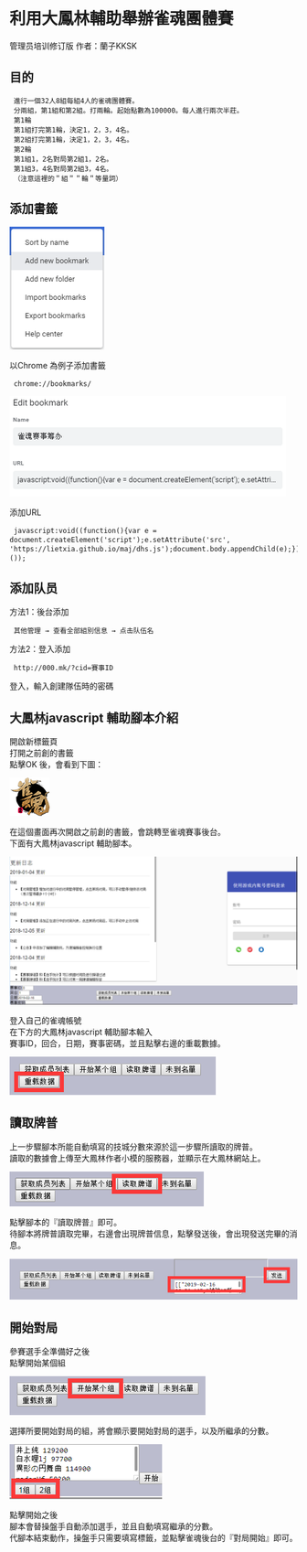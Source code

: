 # 利用大鳳林輔助舉辦雀魂團體賽
 管理员培训修订版
 作者：蘭子KKSK
## 目的
 
     進行一個32人8組每組4人的雀魂團體賽。
     分兩組，第1組和第2組。打兩輪。起始點數為100000。每人進行兩次半莊。
     第1輪
     第1組打完第1輪，決定1，2，3，4名。
     第2組打完第1輪，決定1，2，3，4名。
     第2輪
     第1組1，2名對局第2組1，2名。
     第1組3，4名對局第2組3，4名。
     （注意這裡的＂組＂＂輪＂等量詞）
## 添加書籤
 
 ![Image of Bookmark](Tutorial/i4ZUAhh.png)  

 以Chrome 為例子添加書籤    

     chrome://bookmarks/  
    
![Image of Bookmark2](Tutorial/2U2nztM.png)

 添加URL  

     javascript:void((function(){var e = document.createElement('script');e.setAttribute('src', 'https://lietxia.github.io/maj/dhs.js');document.body.appendChild(e);})());  
## 添加队员

方法1：後台添加  

     其他管理 → 查看全部組別信息 → 点击队伍名  
方法2：登入添加  

     http://000.mk/?cid=賽事ID  
登入，輸入創建隊伍時的密碼  
## 大鳳林javascript 輔助腳本介紹

開啟新標籤頁  
打開之前創的書籤  
點擊OK 後，會看到下圖：  

![Image of Logo](Tutorial/pfm98dp.png)  

在這個畫面再次開啟之前創的書籤，會跳轉至雀魂賽事後台。  
下面有大鳳林javascript 輔助腳本。  

![Image of Dashboard](Tutorial/NVgU7IK.png)  

登入自己的雀魂帳號  
在下方的大鳳林javascript 輔助腳本輸入  
賽事ID，回合，日期，賽事密碼，並且點擊右邊的重載數據。  

![Image of script](Tutorial/tUFJzOJ.png)  

## 讀取牌普

上一步驟腳本所能自動填寫的技城分數來源於這一步驟所讀取的牌普。  
讀取的數據會上傳至大鳳林作者小模的服務器，並顯示在大鳳林網站上。  

![Image of loadrecord](Tutorial/QQcBSZi.png)  

點擊腳本的『讀取牌普』即可。  
待腳本將牌普讀取完畢，右邊會出現牌普信息，點擊發送後，會出現發送完畢的消息。  

![Image of sentrecord](Tutorial/Ofj4SD8.png)  

## 開始對局
參賽選手全準備好之後  
點擊開始某個組  

![Image of startgame](Tutorial/iHWxkuh.png)  

選擇所要開始對局的組，將會顯示要開始對局的選手，以及所繼承的分數。  

![Image of groupselection](Tutorial/Wnb4oWi.png)  

點擊開始之後  
腳本會替操盤手自動添加選手，並且自動填寫繼承的分數。  
代腳本結束動作，操盤手只需要填寫標籤，並點擊雀魂後台的『對局開始』即可。  